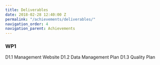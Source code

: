 ```yaml
---
title: Deliverables
date: 2018-02-28 12:40:00 Z
permalink: "/achievements/deliverables/"
navigation_order: 4
navigation_parent: Achievements
---
```


### WP1

D1.1 Management Website 
D1.2 Data Management Plan 
D1.3 Quality Plan